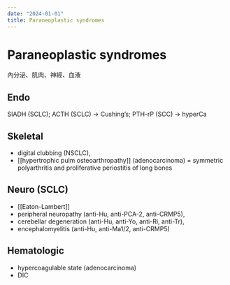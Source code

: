 ```yaml
---
date: "2024-01-01"
title: Paraneoplastic syndromes
---
```


# Paraneoplastic syndromes

內分泌、肌肉、神經、血液

## Endo
SIADH (SCLC); ACTH (SCLC) → Cushing’s; PTH-rP (SCC) → hyperCa

## Skeletal
* digital clubbing (NSCLC),
* [[hypertrophic pulm osteoarthropathy]] (adenocarcinoma) = symmetric polyarthritis and proliferative periostitis of long bones

## Neuro (SCLC)
* [[Eaton-Lambert]]
* peripheral neuropathy (anti-Hu, anti-PCA-2, anti-CRMP5),
* cerebellar degeneration (anti-Hu, anti-Yo, anti-Ri, anti-Tr),
* encephalomyelitis (anti-Hu, anti-Ma1/2, anti-CRMP5)

## Hematologic
* hypercoagulable state (adenocarcinoma)
* DIC
